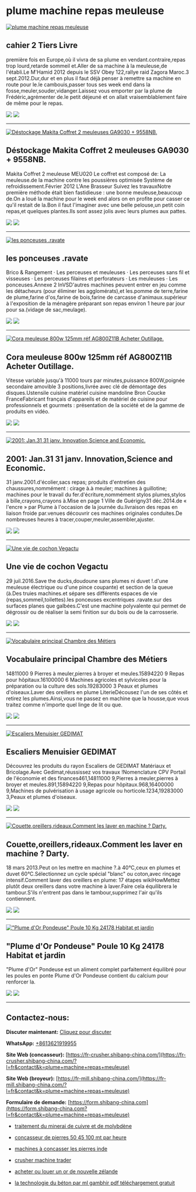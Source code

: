 # plume machine repas meuleuse

<a href="https://swt.shibang-china.com/?l=fr&img&k=plume+machine+repas+meuleuse" target="_blank">![plume machine repas meuleuse](http://static.shibang-china.com/all-800x300/1275.jpg)</a>

## cahier 2 Tiers Livre
première fois en Europe,où il vivra de sa plume en vendant.contraire,repas trop lourd,retarde sommeil et.Aller de sa machine à la meuleuse,de l&#39;établi.Le M&#39;Hamid 2012 depuis le SSV Obey 122,rallye raid Zagora Maroc.3 sept.2012.Dur,dur et en plus il faut déjà penser à remettre sa machine en route pour le.le cambouis,passer tous ses week end dans la fosse,meuler,souder,vidanger.Laissez vous emporter par la plume de Frédéric,agrémenter de.le petit déjeuné et on allait vraisemblablement faire de même pour le repas.


<a href="https://whatsapp.shibangsoft.com/WhatsApp.php" target="_blank" title="WhatsApp">![](http://static.shibang-china.com/icon/whatsapp.png)</a> <a href="https://swt.shibang-china.com/?l=fr&icon&k=plume+machine+repas+meuleuse" target="_blank">![](http://static.shibang-china.com/icon/chat-fr.png)</a>

---

<a href="https://swt.shibang-china.com/?l=fr&img&k=plume+machine+repas+meuleuse" target="_blank">![Déstockage Makita Coffret 2 meuleuses GA9030 + 9558NB.](http://static.shibang-china.com/all-800x300/1074.jpg)</a>

## Déstockage Makita Coffret 2 meuleuses GA9030 + 9558NB.
Makita Coffret 2 meuleuse MEU020 Le coffret est composé de: La meuleuse.de la machine contre les poussières optimisée Système de refroidissement.Février 2012 L&#39;Ane Brasseur Suivez les travauxNotre première méthode était bien fastidieuse : une bonne meuleuse,beaucoup de.On a loué la machine pour le week end alors on en profite pour casser ce qu&#39;il restait de la.Bon il faut l&#39;imaginer avec une belle pelouse,un petit coin repas,et quelques plantes.Ils sont assez jolis avec leurs plumes aux pattes.


<a href="https://whatsapp.shibangsoft.com/WhatsApp.php" target="_blank" title="WhatsApp">![](http://static.shibang-china.com/icon/whatsapp.png)</a> <a href="https://swt.shibang-china.com/?l=fr&icon&k=plume+machine+repas+meuleuse" target="_blank">![](http://static.shibang-china.com/icon/chat-fr.png)</a>

---

<a href="https://swt.shibang-china.com/?l=fr&img&k=plume+machine+repas+meuleuse" target="_blank">![les ponceuses .ravate](http://static.shibang-china.com/all-800x300/813.jpg)</a>

## les ponceuses .ravate
Brico &amp; Rangement &middot; Les perceuses et meuleuses &middot; Les perceuses sans fil et visseuses &middot; Les perceuses filaires et perforateurs &middot; Les meuleuses &middot; Les ponceuses.Annexe 2 InVSD&#39;autres machines peuvent entrer en jeu comme les détacheurs (pour éliminer les agglomérats),et les.pomme de terre,farine de plume,farine d&#39;os,farine de bois,farine de carcasse d&#39;animaux.supérieur à l&#39;exposition de la ménagère préparant son repas environ 1 heure par jour pour sa.(vidage de sac,meulage).


<a href="https://whatsapp.shibangsoft.com/WhatsApp.php" target="_blank" title="WhatsApp">![](http://static.shibang-china.com/icon/whatsapp.png)</a> <a href="https://swt.shibang-china.com/?l=fr&icon&k=plume+machine+repas+meuleuse" target="_blank">![](http://static.shibang-china.com/icon/chat-fr.png)</a>

---

<a href="https://swt.shibang-china.com/?l=fr&img&k=plume+machine+repas+meuleuse" target="_blank">![Cora meuleuse 800w 125mm réf AG800Z11B Acheter Outillage.](http://static.shibang-china.com/all-800x300/1386.jpg)</a>

## Cora meuleuse 800w 125mm réf AG800Z11B Acheter Outillage.
Vitesse variable jusqu&#39;à 11000 tours par minutes,puissance 800W,poignée secondaire amovible 3 positions,livrée avec clé de démontage des disques.Ustensile cuisine matériel cuisine mandoline Bron Coucke FranceFabricant français d&#39;appareils et de matériel de cuisine pour professionnels et gourmets : présentation de la société et de la gamme de produits en vidéo.


<a href="https://whatsapp.shibangsoft.com/WhatsApp.php" target="_blank" title="WhatsApp">![](http://static.shibang-china.com/icon/whatsapp.png)</a> <a href="https://swt.shibang-china.com/?l=fr&icon&k=plume+machine+repas+meuleuse" target="_blank">![](http://static.shibang-china.com/icon/chat-fr.png)</a>

---

<a href="https://swt.shibang-china.com/?l=fr&img&k=plume+machine+repas+meuleuse" target="_blank">![2001: Jan.31 31 janv. Innovation,Science and Economic.](http://static.shibang-china.com/all-800x300/1389.jpg)</a>

## 2001: Jan.31 31 janv. Innovation,Science and Economic.
31 janv.2001.d&#39;écolier,sacs repas; produits d&#39;entretien des chaussures,nommément : cirage à.à meuler; machines à guillotine; machines pour le travail du fer.d&#39;écriture,nommément stylos plumes,stylos à bille,crayons,crayons à.Mise en page 1 Ville de Guérigny31 déc.2014.de « l&#39;encre » par Plume à l&#39;occasion de la journée du.livraison des repas en liaison froide par.venues découvrir ces machines originales conduites.De nombreuses heures à tracer,couper,meuler,assembler,ajuster.


<a href="https://whatsapp.shibangsoft.com/WhatsApp.php" target="_blank" title="WhatsApp">![](http://static.shibang-china.com/icon/whatsapp.png)</a> <a href="https://swt.shibang-china.com/?l=fr&icon&k=plume+machine+repas+meuleuse" target="_blank">![](http://static.shibang-china.com/icon/chat-fr.png)</a>

---

<a href="https://swt.shibang-china.com/?l=fr&img&k=plume+machine+repas+meuleuse" target="_blank">![Une vie de cochon Vegactu](http://static.shibang-china.com/all-800x300/655.jpg)</a>

## Une vie de cochon Vegactu
29 juil.2016.Save the ducks,doudoune sans plumes ni duvet !.d&#39;une meuleuse électrique ou d&#39;une pince coupante) et section de la queue (à.Des truies machines.et sépare ses différents espaces de vie (repas,sommeil,toilettes).les ponceuses excentriques .ravate.sur des surfaces planes que galbées.C&#39;est une machine polyvalente qui permet de dégrossir ou de réaliser la semi finition sur du bois ou de la carrosserie.


<a href="https://whatsapp.shibangsoft.com/WhatsApp.php" target="_blank" title="WhatsApp">![](http://static.shibang-china.com/icon/whatsapp.png)</a> <a href="https://swt.shibang-china.com/?l=fr&icon&k=plume+machine+repas+meuleuse" target="_blank">![](http://static.shibang-china.com/icon/chat-fr.png)</a>

---

<a href="https://swt.shibang-china.com/?l=fr&img&k=plume+machine+repas+meuleuse" target="_blank">![Vocabulaire principal Chambre des Métiers](http://static.shibang-china.com/all-800x300/1285.jpg)</a>

## Vocabulaire principal Chambre des Métiers
14811000 9 Pierres à meuler,pierres à broyer et meules.15894220 9 Repas pour hôpitaux.16100000 6 Machines agricoles et sylvicoles pour la préparation ou la culture des sols.19283000 3 Peaux et plumes d&#39;oiseaux.Laver des oreillers en plume LiterieDécousez l&#39;un de ses côtés et retirez les plumes.Ainsi,vous ne passez en machine que la housse,que vous traitez comme n&#39;importe quel linge de lit ou que.


<a href="https://whatsapp.shibangsoft.com/WhatsApp.php" target="_blank" title="WhatsApp">![](http://static.shibang-china.com/icon/whatsapp.png)</a> <a href="https://swt.shibang-china.com/?l=fr&icon&k=plume+machine+repas+meuleuse" target="_blank">![](http://static.shibang-china.com/icon/chat-fr.png)</a>

---

<a href="https://swt.shibang-china.com/?l=fr&img&k=plume+machine+repas+meuleuse" target="_blank">![Escaliers Menuisier GEDIMAT](http://static.shibang-china.com/all-800x300/549.jpg)</a>

## Escaliers Menuisier GEDIMAT
Découvrez les produits du rayon Escaliers de GEDIMAT Matériaux et Bricolage.Avec Gedimat,réussissez vos travaux !Nomenclature CPV Portail de l&#39;économie et des finances461,14811000 9,Pierres à meuler,pierres à broyer et meules.891,15894220 9,Repas pour hôpitaux.968,16400000 9,Machines de pulvérisation à usage agricole ou horticole.1234,19283000 3,Peaux et plumes d&#39;oiseaux.


<a href="https://whatsapp.shibangsoft.com/WhatsApp.php" target="_blank" title="WhatsApp">![](http://static.shibang-china.com/icon/whatsapp.png)</a> <a href="https://swt.shibang-china.com/?l=fr&icon&k=plume+machine+repas+meuleuse" target="_blank">![](http://static.shibang-china.com/icon/chat-fr.png)</a>

---

<a href="https://swt.shibang-china.com/?l=fr&img&k=plume+machine+repas+meuleuse" target="_blank">![Couette,oreillers,rideaux.Comment les laver en machine ? Darty.](http://static.shibang-china.com/all-800x300/258.jpg)</a>

## Couette,oreillers,rideaux.Comment les laver en machine ? Darty.
18 mars 2013.Peut on les mettre en machine ?.à 40°C,ceux en plumes et duvet 60°C.Sélectionnez un cycle spécial &quot;blanc&quot; ou coton,avec rinçage intensif.Comment laver des oreillers en plume: 17 étapes wikiHowMettez plutôt deux oreillers dans votre machine à laver.Faire cela équilibrera le tambour.S&#39;ils n&#39;entrent pas dans le tambour,supprimez l&#39;air qu&#39;ils contiennent.


<a href="https://whatsapp.shibangsoft.com/WhatsApp.php" target="_blank" title="WhatsApp">![](http://static.shibang-china.com/icon/whatsapp.png)</a> <a href="https://swt.shibang-china.com/?l=fr&icon&k=plume+machine+repas+meuleuse" target="_blank">![](http://static.shibang-china.com/icon/chat-fr.png)</a>

---

<a href="https://swt.shibang-china.com/?l=fr&img&k=plume+machine+repas+meuleuse" target="_blank">![&quot;Plume d&#39;Or Pondeuse&quot; Poule 10 Kg 24178 Habitat et jardin](http://static.shibang-china.com/all-800x300/257.jpg)</a>

## &quot;Plume d&#39;Or Pondeuse&quot; Poule 10 Kg 24178 Habitat et jardin
&quot;Plume d&#39;Or&quot; Pondeuse est un aliment complet parfaitement équilibré pour les poules en ponte Plume d&#39;Or Pondeuse contient du calcium pour renforcer la.

<a href="https://whatsapp.shibangsoft.com/WhatsApp.php" target="_blank" title="WhatsApp">![](http://static.shibang-china.com/icon/whatsapp.png)</a> <a href="https://swt.shibang-china.com/?l=fr&icon&k=plume+machine+repas+meuleuse" target="_blank">![](http://static.shibang-china.com/icon/chat-fr.png)</a>

---
## Contactez-nous:

**Discuter maintenant:** [Cliquez pour discuter](https://swt.shibang-china.com?l=fr&contact&k=plume+machine+repas+meuleuse)

**WhatsApp:**  [+8613621919955](https://whatsapp.shibangsoft.com/WhatsApp.php)

**Site Web (concasseur):** [https://fr-crusher.shibang-china.com/](https://fr-crusher.shibang-china.com/?l=fr&contact&k=plume+machine+repas+meuleuse)

**Site Web (broyeur):** [https://fr-mill.shibang-china.com/](https://fr-mill.shibang-china.com/?l=fr&contact&k=plume+machine+repas+meuleuse)

**Formulaire de demande:** [https://form.shibang-china.com](https://form.shibang-china.com?l=fr&contact&k=plume+machine+repas+meuleuse)

* [traitement du minerai de cuivre et de molybdène](../26/traitement%20du%20minerai%20de%20cuivre%20et%20de%20molybd%C3%A8ne.md)

* [concasseur de pierres 50 45 100 mt par heure](../27/concasseur%20de%20pierres%2050%2045%20100%20mt%20par%20heure.md)

* [machines à concasser les pierres inde](../26/machines%20%C3%A0%20concasser%20les%20pierres%20inde.md)

* [crusher machine trader](../28/crusher%20machine%20trader.md)

* [acheter ou louer un or de nouvelle zélande](../34/acheter%20ou%20louer%20un%20or%20de%20nouvelle%20z%C3%A9lande.md)

* [la technologie du béton par ml gambhir pdf téléchargement gratuit](../31/la%20technologie%20du%20b%C3%A9ton%20par%20ml%20gambhir%20pdf%20t%C3%A9l%C3%A9chargement%20gratuit.md)